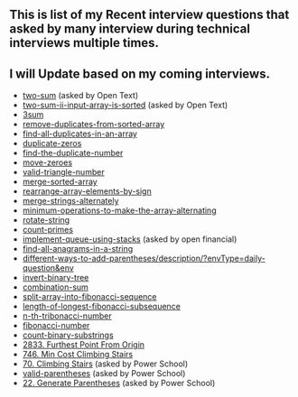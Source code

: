 ## This is list of my Recent interview questions that asked by many interview during technical interviews multiple times.
## I will Update based on my coming interviews.

- [two-sum](https://leetcode.com/problems/two-sum/description/) (asked by Open Text)
- [two-sum-ii-input-array-is-sorted](https://leetcode.com/problems/two-sum-ii-input-array-is-sorted/description/) (asked by Open Text)
- [3sum](https://leetcode.com/problems/3sum/description/)
- [remove-duplicates-from-sorted-array](https://leetcode.com/problems/remove-duplicates-from-sorted-array/description/)
- [find-all-duplicates-in-an-array](https://leetcode.com/problems/find-all-duplicates-in-an-array/description/)
- [duplicate-zeros](https://leetcode.com/problems/duplicate-zeros/description/)
- [find-the-duplicate-number](https://leetcode.com/problems/find-the-duplicate-number/description/)
- [move-zeroes](https://leetcode.com/problems/move-zeroes/description/)
- [valid-triangle-number](https://leetcode.com/problems/valid-triangle-number/description/)
- [merge-sorted-array](https://leetcode.com/problems/merge-sorted-array/description/)
- [rearrange-array-elements-by-sign](https://leetcode.com/problems/rearrange-array-elements-by-sign/description/)
- [merge-strings-alternately](https://leetcode.com/problems/merge-strings-alternately/description/)
- [minimum-operations-to-make-the-array-alternating](https://leetcode.com/problems/minimum-operations-to-make-the-array-alternating/description/)
- [rotate-string](https://leetcode.com/problems/rotate-string/description/)
- [count-primes](https://leetcode.com/problems/count-primes/description/)
- [implement-queue-using-stacks](https://leetcode.com/problems/implement-queue-using-stacks/description/) (asked by open financial)
- [find-all-anagrams-in-a-string](https://leetcode.com/problems/find-all-anagrams-in-a-string/description/)
- [different-ways-to-add-parentheses/description/?envType=daily-question&env](https://leetcode.com/problems/different-ways-to-add-parentheses/description/?envType=daily-question&envId=2024-09-19)
- [invert-binary-tree](https://leetcode.com/problems/invert-binary-tree/description/)
- [combination-sum](https://leetcode.com/problems/combination-sum/description/)
- [split-array-into-fibonacci-sequence](https://leetcode.com/problems/split-array-into-fibonacci-sequence/description/)
- [length-of-longest-fibonacci-subsequence](https://leetcode.com/problems/length-of-longest-fibonacci-subsequence/description/)
- [n-th-tribonacci-number](https://leetcode.com/problems/n-th-tribonacci-number/description/)
- [fibonacci-number](https://leetcode.com/problems/fibonacci-number/description/)
- [count-binary-substrings](https://leetcode.com/problems/count-binary-substrings/description/)
- [2833. Furthest Point From Origin](https://leetcode.com/problems/furthest-point-from-origin/description/)
- [746. Min Cost Climbing Stairs](https://leetcode.com/problems/min-cost-climbing-stairs/description/)
- [70. Climbing Stairs](https://leetcode.com/problems/climbing-stairs/description/) (asked by Power School)
- [valid-parentheses](https://leetcode.com/problems/valid-parentheses/description/) (asked by Power School)
- [22. Generate Parentheses](https://leetcode.com/problems/generate-parentheses/description/) (asked by Power School)